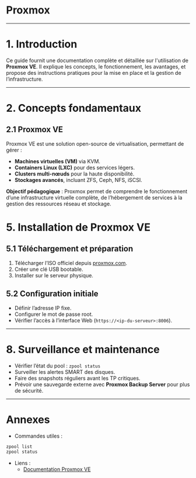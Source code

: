 # Proxmox 

---

# 1. Introduction
Ce guide fournit une documentation complète et détaillée sur l'utilisation de **Proxmox VE**. Il explique les concepts, le fonctionnement, les avantages, et propose des instructions pratiques pour la mise en place et la gestion de l’infrastructure.

---

# 2. Concepts fondamentaux

## 2.1 Proxmox VE
Proxmox VE est une solution open-source de virtualisation, permettant de gérer :
- **Machines virtuelles (VM)** via KVM.
- **Containers Linux (LXC)** pour des services légers.
- **Clusters multi-nœuds** pour la haute disponibilité.
- **Stockages avancés**, incluant ZFS, Ceph, NFS, iSCSI.

**Objectif pédagogique** : Proxmox permet de comprendre le fonctionnement d’une infrastructure virtuelle complète, de l’hébergement de services à la gestion des ressources réseau et stockage.


# 5. Installation de Proxmox VE

## 5.1 Téléchargement et préparation
1. Télécharger l’ISO officiel depuis [proxmox.com](https://www.proxmox.com/en/downloads).
2. Créer une clé USB bootable.
3. Installer sur le serveur physique.

## 5.2 Configuration initiale
- Définir l’adresse IP fixe.
- Configurer le mot de passe root.
- Vérifier l’accès à l’interface Web (`https://<ip-du-serveur>:8006`).

---

# 8. Surveillance et maintenance
- Vérifier l’état du pool : `zpool status`
- Surveiller les alertes SMART des disques.
- Faire des snapshots réguliers avant les TP critiques.
- Prévoir une sauvegarde externe avec **Proxmox Backup Server** pour plus de sécurité.

---

# Annexes
- Commandes utiles :
```bash
zpool list
zpool status
```
- Liens :
  - [Documentation Proxmox VE](https://pve.proxmox.com/pve-docs/)

